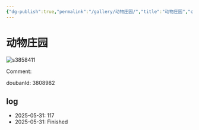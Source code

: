 ```yaml
---
{"dg-publish":true,"permalink":"/gallery/动物庄园/","title":"动物庄园","created":"2025-06-25T14:18:44.987+08:00"}
---
```



# 动物庄园

![s3858411](https://hiraeth-picbed.oss-cn-beijing.aliyuncs.com/s3858411.webp)

Comment: 



doubanId: 3808982

## log

- 2025-05-31: 117
- 2025-05-31: Finished
